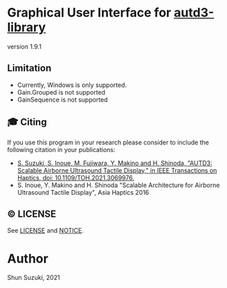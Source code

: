 # Graphical User Interface for [autd3-library](https://github.com/shinolab/autd3-library-software)

version 1.9.1

## Limitation

* Currently, Windows is only supported.
* Gain.Grouped is not supported
* GainSequence is not supported

## :mortar_board: Citing

If you use this program in your research please consider to include the following citation in your publications:

* [S. Suzuki, S. Inoue, M. Fujiwara, Y. Makino and H. Shinoda, "AUTD3: Scalable Airborne Ultrasound Tactile Display," in IEEE Transactions on Haptics, doi: 10.1109/TOH.2021.3069976.](https://ieeexplore.ieee.org/document/9392322)
* S. Inoue, Y. Makino and H. Shinoda "Scalable Architecture for Airborne Ultrasound Tactile Display", Asia Haptics 2016

## :copyright: LICENSE

See [LICENSE](./LICENSE) and [NOTICE](./NOTICE).

# Author

Shun Suzuki, 2021

